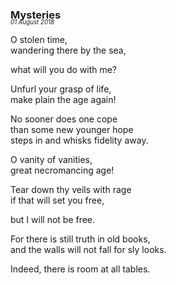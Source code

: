 ### Mysteries
<p style="margin:0; margin-top: -1.25rem">
  <em>
    <small><small>01 August 2018</small></small>
  </em>
</p>

O stolen time,  
wandering there by the sea,

what will you do with me?

Unfurl your grasp of life,  
make plain the age again!

No sooner does one cope  
than some new younger hope  
steps in and whisks fidelity away.

O vanity of vanities,  
great necromancing age!


Tear down thy veils with rage  
if that will set you free,

but I will not be free.

For there is still truth in old books,  
and the walls will not fall for sly looks.

Indeed, there is room at all tables.
